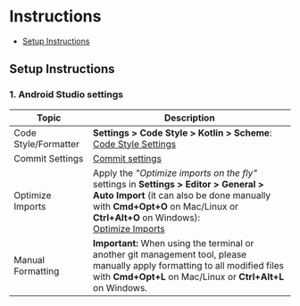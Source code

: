 # Instructions

- [Setup Instructions](#setup-instructions)

## Setup Instructions

### 1. Android Studio settings
| Topic                | Description                                                                                                                                 |
|----------------------|---------------------------------------------------------------------------------------------------------------------------------------------|
| Code Style/Formatter | **Settings > Code Style > Kotlin > Scheme**: </br> [Code Style Settings](https://github.com/devrath/RunTracer/blob/main/Code/docs/images/kotlin-code-style.png)|
| Commit Settings      | [Commit settings](https://github.com/devrath/RunTracer/blob/main/Code/docs/images/suggested-commit-settings.png) |
| Optimize Imports     | Apply the *"Optimize imports on the fly"* settings in **Settings > Editor > General > Auto Import** (it can also be done manually with **Cmd+Opt+O** on Mac/Linux or **Ctrl+Alt+O** on Windows): <br> [Optimize Imports](https://github.com/devrath/RunTracer/blob/main/Code/docs/images/optimize-imports.png)|
| Manual Formatting    | **Important:** When using the terminal or another git management tool, please manually apply formatting to all modified files with **Cmd+Opt+L** on Mac/Linux or **Ctrl+Alt+L** on Windows. |
